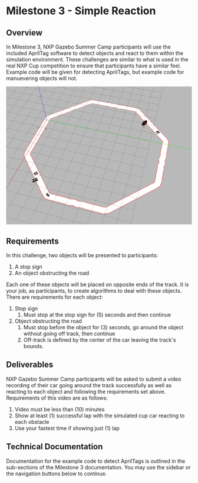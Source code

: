 # Milestone 3 - Simple Reaction

## Overview

In Milestone 3, NXP Gazebo Summer Camp participants will use the included AprilTag software to detect objects and react to them within the simulation environment. These challenges are similar to what is used in the real NXP Cup competition to ensure that participants have a similar feel. Example code will be given for detecting AprilTags, but example code for manuevering objects will not.

![](../../.gitbook/assets/image%20%2846%29.png)

## Requirements

In this challenge, two objects will be presented to participants:

1. A stop sign
2. An object obstructing the road

Each one of these objects will be placed on opposite ends of the track. It is your job, as participants, to create algorithms to deal with these objects. There are requirements for each object:

1. Stop sign
   1. Must stop at the stop sign for \(5\) seconds and then continue
2. Object obstructing the road
   1. Must stop before the object for \(3\) seconds, go around the object without going off track, then continue
   2. Off-track is defined by the center of the car leaving the track's bounds.

## Deliverables

NXP Gazebo Summer Camp participants will be asked to submit a video recording of their car going around the track successfully as well as reacting to each object and following the requirements set above. Requirements of this video are as follows:

1. Video must be less than \(10\) minutes
2. Show at least \(1\) successful lap with the simulated cup car reacting to each obstacle
3. Use your fastest time if showing just \(1\) lap

## Technical Documentation

Documentation for the example code to detect AprilTags is outlined in the sub-sections of the Milestone 3 documentation. You may use the sidebar or the navigation buttons below to continue.

